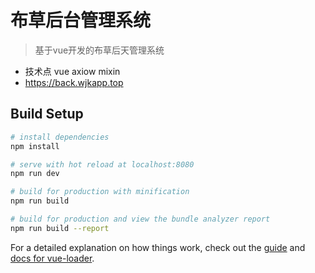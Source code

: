 # 布草后台管理系统

> 基于vue开发的布草后天管理系统
- 技术点 vue axiow mixin
- https://back.wjkapp.top
## Build Setup

``` bash
# install dependencies
npm install

# serve with hot reload at localhost:8080
npm run dev

# build for production with minification
npm run build

# build for production and view the bundle analyzer report
npm run build --report
```

For a detailed explanation on how things work, check out the [guide](http://vuejs-templates.github.io/webpack/) and [docs for vue-loader](http://vuejs.github.io/vue-loader).
